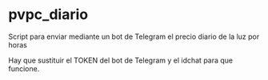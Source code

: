 # pvpc_diario
Script para enviar mediante un bot de Telegram el precio diario de la luz por horas

Hay que sustituir el TOKEN del bot de Telegram y el idchat para que funcione.
